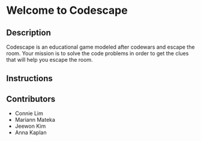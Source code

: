 # Welcome to Codescape

## Description 
Codescape is an educational game modeled after codewars and escape the room. Your mission is to solve the code problems in order to get the clues that will help you escape the room. 

## Instructions

## Contributors
* Connie Lim
* Mariann Mateka
* Jeewon Kim
* Anna Kaplan